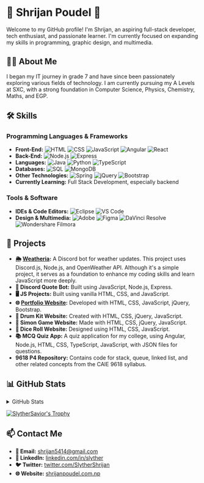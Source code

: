 # 🌟 Shrijan Poudel 🌟

Welcome to my GitHub profile! I'm Shrijan, an aspiring full-stack developer, tech enthusiast, and passionate learner. I'm currently focused on expanding my skills in programming, graphic design, and multimedia.

## 👨‍💻 About Me

I began my IT journey in grade 7 and have since been passionately exploring various fields of technology. I am currently pursuing my A Levels at SXC, with a strong foundation in Computer Science, Physics, Chemistry, Maths, and EGP.

## 🛠️ Skills

### Programming Languages & Frameworks
- **Front-End:** ![HTML](https://img.shields.io/badge/-HTML-E34F26?style=flat-square&logo=html5&logoColor=white) ![CSS](https://img.shields.io/badge/-CSS-1572B6?style=flat-square&logo=css3&logoColor=white) ![JavaScript](https://img.shields.io/badge/-JavaScript-F7DF1E?style=flat-square&logo=javascript&logoColor=black) ![Angular](https://img.shields.io/badge/-Angular-DD0031?style=flat-square&logo=angular&logoColor=white) ![React](https://img.shields.io/badge/-React-61DAFB?style=flat-square&logo=react&logoColor=black)
- **Back-End:** ![Node.js](https://img.shields.io/badge/-Node.js-339933?style=flat-square&logo=node.js&logoColor=white) ![Express](https://img.shields.io/badge/-Express-000000?style=flat-square&logo=express&logoColor=white)
- **Languages:** ![Java](https://img.shields.io/badge/-Java-007396?style=flat-square&logo=java&logoColor=white) ![Python](https://img.shields.io/badge/-Python-3776AB?style=flat-square&logo=python&logoColor=white) ![TypeScript](https://img.shields.io/badge/-TypeScript-3178C6?style=flat-square&logo=typescript&logoColor=white)
- **Databases:** ![SQL](https://img.shields.io/badge/-SQL-4479A1?style=flat-square&logo=mysql&logoColor=white) ![MongoDB](https://img.shields.io/badge/-MongoDB-47A248?style=flat-square&logo=mongodb&logoColor=white)
- **Other Technologies:** ![Spring](https://img.shields.io/badge/-Spring-6DB33F?style=flat-square&logo=spring&logoColor=white) ![jQuery](https://img.shields.io/badge/-jQuery-0769AD?style=flat-square&logo=jquery&logoColor=white) ![Bootstrap](https://img.shields.io/badge/-Bootstrap-563D7C?style=flat-square&logo=bootstrap&logoColor=white)
- **Currently Learning:** Full Stack Development, especially backend

### Tools & Software
- **IDEs & Code Editors:** ![Eclipse](https://img.shields.io/badge/-Eclipse-2C2255?style=flat-square&logo=eclipse&logoColor=white) ![VS Code](https://img.shields.io/badge/-VS%20Code-007ACC?style=flat-square&logo=visual-studio-code&logoColor=white)
- **Design & Multimedia:** ![Adobe](https://img.shields.io/badge/-Adobe%20Creative%20Suite-FF0000?style=flat-square&logo=adobe&logoColor=white) ![Figma](https://img.shields.io/badge/-Figma-F24E1E?style=flat-square&logo=figma&logoColor=white) ![DaVinci Resolve](https://img.shields.io/badge/-DaVinci%20Resolve-1DA1F2?style=flat-square&logo=davinci-resolve&logoColor=white) ![Wondershare Filmora](https://img.shields.io/badge/-Wondershare%20Filmora-0078D7?style=flat-square&logo=wondershare-filmora&logoColor=white)

## 🚀 Projects

- **🌦️ [Weatheria](https://github.com/SlytherSavior/Weatheria):** A Discord bot for weather updates. This project uses Discord.js, Node.js, and OpenWeather API. Although it's a simple project, it serves as a foundation to enhance my coding skills and learn JavaScript more deeply.
- **🤖 Discord Quote Bot:** Built using JavaScript, Node.js, Express.
- **🖥️ JS Projects:** Built using vanilla HTML, CSS, and JavaScript.
- **🌐 [Portfolio Website](https://shrijanpoudel.com.np):** Developed with HTML, CSS, JavaScript, jQuery, Bootstrap.
- **🥁 Drum Kit Website:** Created with HTML, CSS, jQuery, JavaScript.
- **🧩 Simon Game Website:** Made with HTML, CSS, jQuery, JavaScript.
- **🎲 Dice Roll Website:** Designed using HTML, CSS, JavaScript.
- **📚 MCQ Quiz App:** A quiz application for my college, using Angular, Node.js, HTML, CSS, TypeScript, JavaScript, with JSON files for questions.
- **9618 P4 Repository:** Contains code for stack, queue, linked list, and other related concepts from the CAIE 9618 syllabus.

## 📊 GitHub Stats

<details>
  <summary>GitHub Stats</summary>
  <img src="https://github-readme-stats.vercel.app/api?username=SlytherSavior&theme=vue-dark&show_icons=true&hide_border=true&count_private=true" alt="SlytherSavior's Stats">
  <img src="https://github-readme-streak-stats.herokuapp.com/?user=SlytherSavior&theme=vue-dark&hide_border=true" alt="SlytherSavior's Streak">
  <img src="https://github-readme-stats.vercel.app/api/top-langs/?username=SlytherSavior&theme=vue-dark&show_icons=true&hide_border=true&layout=compact" alt="SlytherSavior's Top Languages">
  <br>
</details>

<a href="https://github.com/ryo-ma/github-profile-trophy"><img src="https://github-profile-trophy.vercel.app/?username=SlytherSavior&theme=onedark" alt="SlytherSavior's Trophy"></a>

## 📫 Contact Me

- **📧 Email:** shrijan5414@gmail.com
- **🔗 LinkedIn:** [linkedin.com/in/slyther](https://linkedin.com/in/slyther)
- **🐦 Twitter:** [twitter.com/SlytherShrijan](https://x.com/SlytherShrijan)
- **🌐 Website:** [shrijanpoudel.com.np](https://www.shrijanpoudel.com.np)
